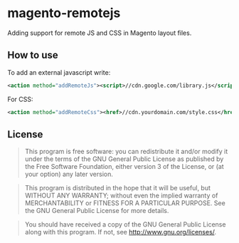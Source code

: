 magento-remotejs
================

Adding support for remote JS and CSS in Magento layout files.

How to use
----------

To add an external javascript write:
```xml
<action method="addRemoteJs"><script>//cdn.google.com/library.js</script></action>
```

For CSS:
```xml
<action method="addRemoteCss"><href>//cdn.yourdomain.com/style.css</href></action>
```
License
-------

> This program is free software: you can redistribute it and/or modify
  it under the terms of the GNU General Public License as published by
  the Free Software Foundation, either version 3 of the License, or
  (at your option) any later version.
  
> This program is distributed in the hope that it will be useful,
  but WITHOUT ANY WARRANTY; without even the implied warranty of
  MERCHANTABILITY or FITNESS FOR A PARTICULAR PURPOSE.  See the
  GNU General Public License for more details.
  
> You should have received a copy of the GNU General Public License
  along with this program.  If not, see <http://www.gnu.org/licenses/>.
